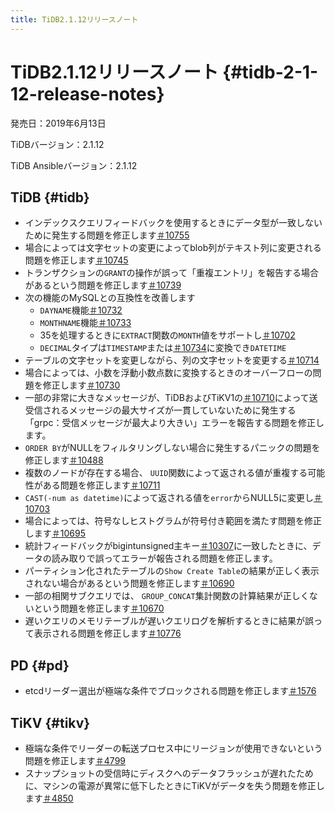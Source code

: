 ```yaml
---
title: TiDB2.1.12リリースノート
---
```


# TiDB2.1.12リリースノート {#tidb-2-1-12-release-notes}

発売日：2019年6月13日

TiDBバージョン：2.1.12

TiDB Ansibleバージョン：2.1.12

## TiDB {#tidb}

-   インデックスクエリフィードバックを使用するときにデータ型が一致しないために発生する問題を修正します[＃10755](https://github.com/pingcap/tidb/pull/10755)
-   場合によっては文字セットの変更によってblob列がテキスト列に変更される問題を修正します[＃10745](https://github.com/pingcap/tidb/pull/10745)
-   トランザクションの`GRANT`の操作が誤って「重複エントリ」を報告する場合があるという問題を修正します[＃10739](https://github.com/pingcap/tidb/pull/10739)
-   次の機能のMySQLとの互換性を改善します
    -   `DAYNAME`機能[＃10732](https://github.com/pingcap/tidb/pull/10732)
    -   `MONTHNAME`機能[＃10733](https://github.com/pingcap/tidb/pull/10733)
    -   35を処理するときに`EXTRACT`関数の`MONTH`値をサポートし[＃10702](https://github.com/pingcap/tidb/pull/10702)
    -   `DECIMAL`タイプは`TIMESTAMP`または[＃10734](https://github.com/pingcap/tidb/pull/10734)に変換でき`DATETIME`
-   テーブルの文字セットを変更しながら、列の文字セットを変更する[＃10714](https://github.com/pingcap/tidb/pull/10714)
-   場合によっては、小数を浮動小数点数に変換するときのオーバーフローの問題を修正します[＃10730](https://github.com/pingcap/tidb/pull/10730)
-   一部の非常に大きなメッセージが、TiDBおよびTiKV1の[＃10710](https://github.com/pingcap/tidb/pull/10710)によって送受信されるメッセージの最大サイズが一貫していないために発生する「grpc：受信メッセージが最大より大きい」エラーを報告する問題を修正します。
-   `ORDER BY`がNULLをフィルタリングしない場合に発生するパニックの問題を修正します[＃10488](https://github.com/pingcap/tidb/pull/10488)
-   複数のノードが存在する場合、 `UUID`関数によって返される値が重複する可能性がある問題を修正します[＃10711](https://github.com/pingcap/tidb/pull/10711)
-   `CAST(-num as datetime)`によって返される値を`error`からNULL5に変更し[＃10703](https://github.com/pingcap/tidb/pull/10703)
-   場合によっては、符号なしヒストグラムが符号付き範囲を満たす問題を修正します[＃10695](https://github.com/pingcap/tidb/pull/10695)
-   統計フィードバックがbigintunsigned主キー[＃10307](https://github.com/pingcap/tidb/pull/10307)に一致したときに、データの読み取りで誤ってエラーが報告される問題を修正します。
-   パーティション化されたテーブルの`Show Create Table`の結果が正しく表示されない場合があるという問題を修正します[＃10690](https://github.com/pingcap/tidb/pull/10690)
-   一部の相関サブクエリでは、 `GROUP_CONCAT`集計関数の計算結果が正しくないという問題を修正します[＃10670](https://github.com/pingcap/tidb/pull/10670)
-   遅いクエリのメモリテーブルが遅いクエリログを解析するときに結果が誤って表示される問題を修正します[＃10776](https://github.com/pingcap/tidb/pull/10776)

## PD {#pd}

-   etcdリーダー選出が極端な条件でブロックされる問題を修正します[＃1576](https://github.com/pingcap/pd/pull/1576)

## TiKV {#tikv}

-   極端な条件でリーダーの転送プロセス中にリージョンが使用できないという問題を修正します[＃4799](https://github.com/tikv/tikv/pull/4734)
-   スナップショットの受信時にディスクへのデータフラッシュが遅れたために、マシンの電源が異常に低下したときにTiKVがデータを失う問題を修正します[＃4850](https://github.com/tikv/tikv/pull/4850)
